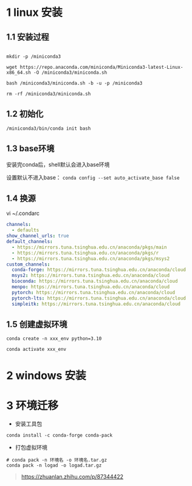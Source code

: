 
# 1 linux 安装

## 1.1 安装过程

```

mkdir -p /miniconda3

wget https://repo.anaconda.com/miniconda/Miniconda3-latest-Linux-x86_64.sh -O /miniconda3/miniconda.sh

bash /miniconda3/miniconda.sh -b -u -p /miniconda3

rm -rf /miniconda3/miniconda.sh

```


## 1.2 初始化

`/miniconda3/bin/conda init bash`

## 1.3 base环境

安装完conda后，shell默认会进入base环境

设置默认不进入base： `conda config --set auto_activate_base false`


## 1.4 换源

vi ~/.condarc

```yaml
channels:
  - defaults
show_channel_urls: true
default_channels:
  - https://mirrors.tuna.tsinghua.edu.cn/anaconda/pkgs/main
  - https://mirrors.tuna.tsinghua.edu.cn/anaconda/pkgs/r
  - https://mirrors.tuna.tsinghua.edu.cn/anaconda/pkgs/msys2
custom_channels:
  conda-forge: https://mirrors.tuna.tsinghua.edu.cn/anaconda/cloud
  msys2: https://mirrors.tuna.tsinghua.edu.cn/anaconda/cloud
  bioconda: https://mirrors.tuna.tsinghua.edu.cn/anaconda/cloud
  menpo: https://mirrors.tuna.tsinghua.edu.cn/anaconda/cloud
  pytorch: https://mirrors.tuna.tsinghua.edu.cn/anaconda/cloud
  pytorch-lts: https://mirrors.tuna.tsinghua.edu.cn/anaconda/cloud
  simpleitk: https://mirrors.tuna.tsinghua.edu.cn/anaconda/cloud
```


## 1.5 创建虚拟环境

```shell
conda create -n xxx_env python=3.10

conda activate xxx_env
```



# 2 windows 安装





# 3 环境迁移


- 安装工具包

```
conda install -c conda-forge conda-pack
```

- 打包虚拟环境

```
# conda pack -n 环境名 -o 环境名.tar.gz
conda pack -n logad -o logad.tar.gz
```

> https://zhuanlan.zhihu.com/p/87344422

